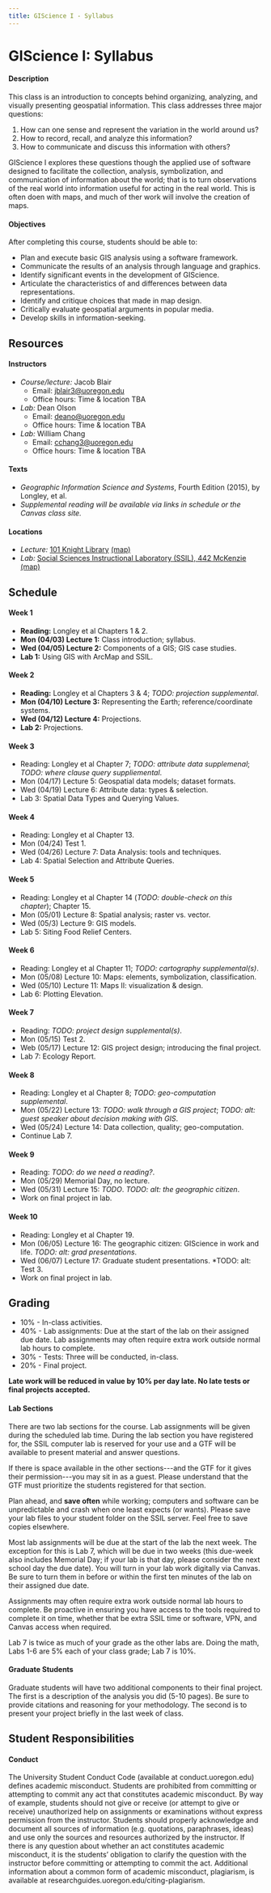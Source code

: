 ```yaml
---
title: GIScience I - Syllabus
---
```

# GIScience I: Syllabus

#### Description

This class is an introduction to concepts behind organizing, analyzing, and visually presenting geospatial information. This class addresses three major questions:
1. How can one sense and represent the variation in the world around us?
2. How to record, recall, and analyze this information?
3. How to communicate and discuss this information with others?

GIScience I explores these questions though the applied use of software designed to facilitate the collection, analysis, symbolization, and communication of information about the world; that is to turn observations of the real world into information useful for acting in the real world. This is often doen with maps, and much of ther work will involve the creation of maps.

#### Objectives

After completing this course, students should be able to:

* Plan and execute basic GIS analysis using a software framework.
* Communicate the results of an analysis through language and graphics.
* Identify significant events in the development of GIScience.
* Articulate the characteristics of and differences between data representations.
* Identify and critique choices that made in map design.
* Critically evaluate geospatial arguments in popular media.
* Develop skills in information-seeking.


## Resources

#### Instructors

* *Course/lecture:* Jacob Blair
    - Email: jblair3@uoregon.edu
    - Office hours: Time & location TBA
* *Lab:* Dean Olson
    - Email: deano@uoregon.edu
    - Office hours: Time & location TBA
* *Lab:* William Chang
    - Email: cchang3@uoregon.edu
    - Office hours: Time & location TBA

#### Texts

* *Geographic Information Science and Systems*, Fourth Edition (2015), by Longley, et al.
* *Supplemental reading will be available via links in schedule or the Canvas class site.*

#### Locations

* *Lecture:* [101 Knight Library](https://library.uoregon.edu/classrooms/101LIB) [(map)](https://map.uoregon.edu/5980f3a0b)
* *Lab:* [Social Sciences Instructional Laboratory (SSIL), 442 McKenzie](https://ssil.uoregon.edu/) [(map)](https://map.uoregon.edu/e11e8713c)


## Schedule

#### Week 1

* **Reading:** Longley et al Chapters 1 & 2.
* **Mon (04/03) Lecture 1:** Class introduction; syllabus.
* **Wed (04/05) Lecture 2:** Components of a GIS; GIS case studies.
* **Lab 1:** Using GIS with ArcMap and SSIL.

#### Week 2

* **Reading:** Longley et al Chapters 3 & 4; *TODO: projection supplemental*.
* **Mon (04/10) Lecture 3:** Representing the Earth; reference/coordinate systems.
* **Wed (04/12) Lecture 4:** Projections.
* **Lab 2:** Projections.

#### Week 3

* Reading: Longley et al Chapter 7; *TODO: attribute data supplemenal*; *TODO: where clause query suppliemental*.
* Mon (04/17) Lecture 5: Geospatial data models; dataset formats.
* Wed (04/19) Lecture 6: Attribute data: types & selection.
* Lab 3: Spatial Data Types and Querying Values.

#### Week 4

* Reading: Longley et al Chapter 13.
* Mon (04/24) Test 1.
* Wed (04/26) Lecture 7: Data Analysis: tools and techniques.
* Lab 4: Spatial Selection and Attribute Queries.

#### Week 5

* Reading: Longley et al Chapter 14 (*TODO: double-check on this chapter*); Chapter 15.
* Mon (05/01) Lecture 8: Spatial analysis; raster vs. vector.
* Wed (05/3) Lecture 9: GIS models.
* Lab 5: Siting Food Relief Centers.

#### Week 6

* Reading: Longley et al Chapter 11; *TODO: cartography supplemental(s)*.
* Mon (05/08) Lecture 10: Maps: elements, symbolization, classification.
* Wed (05/10) Lecture 11: Maps II: visualization & design.
* Lab 6: Plotting Elevation.

#### Week 7

* Reading: *TODO: project design supplemental(s)*.
* Mon (05/15) Test 2.
* Web (05/17) Lecture 12: GIS project design; introducing the final project.
* Lab 7: Ecology Report.

#### Week 8

* Reading: Longley et al Chapter 8; *TODO: geo-computation supplemental*.
* Mon (05/22) Lecture 13: *TODO: walk through a GIS project*; *TODO: alt: guest speaker about decision making with GIS*.
* Wed (05/24) Lecture 14: Data collection, quality; geo-computation.
* Continue Lab 7.

#### Week 9

* Reading: *TODO: do we need a reading?*.
* Mon (05/29) Memorial Day, no lecture.
* Wed (05/31) Lecture 15: *TODO*. *TODO: alt: the geographic citizen*.
* Work on final project in lab.

#### Week 10

* Reading: Longley et al Chapter 19.
* Mon (06/05) Lecture 16: The geographic citizen: GIScience in work and life. *TODO: alt: grad presentations*.
* Wed (06/07) Lecture 17: Graduate student presentations. *TODO: alt: Test 3.
* Work on final project in lab.


## Grading

* 10% - In-class activities.
* 40% - Lab assignments: Due at the start of the lab on their assigned due date. Lab assignments may often require extra work outside normal lab hours to complete.
* 30% - Tests: Three will be conducted, in-class.
* 20% - Final project.

**Late work will be reduced in value by 10% per day late. No late tests or final projects accepted.**

#### Lab Sections

There are two lab sections for the course. Lab assignments will be given during the scheduled lab time. During the lab section you have registered for, the SSIL computer lab is reserved for your use and a GTF will be available to present material and answer questions.

If there is space available in the other sections---and the GTF for it gives their permission---you may sit in as a guest. Please understand that the GTF must prioritize the students registered for that section.

Plan ahead, and **save often** while working; computers and software can be unpredictable and crash when one least expects (or wants). Please save your lab files to your student folder on the SSIL server. Feel free to save copies elsewhere.

Most lab assignments will be due at the start of the lab the next week. The exception for this is Lab 7, which will be due in two weeks (this due-week also includes Memorial Day; if your lab is that day, please consider the next school day the due date). You will turn in your lab work digitally via Canvas. Be sure to turn them in before or within the first ten minutes of the lab on their assigned due date.

Assignments may often require extra work outside normal lab hours to complete. Be proactive in ensuring you have access to the tools required to complete it on time, whether that be extra SSIL time or software, VPN, and Canvas access when required.

Lab 7 is twice as much of your grade as the other labs are. Doing the math, Labs 1-6 are 5% each of your class grade; Lab 7 is 10%.

#### Graduate Students

Graduate students will have two additional components to their final project. The first is a description of the analysis you did (5-10 pages). Be sure to provide citations and reasoning for your methodology. The second is to present your project briefly in the last week of class.


## Student Responsibilities

#### Conduct

The University Student Conduct Code (available at conduct.uoregon.edu) defines academic misconduct. Students are prohibited from committing or attempting to commit any act that constitutes academic misconduct. By way of example, students should not give or receive (or attempt to give or receive) unauthorized help on assignments or examinations without express permission from the instructor. Students should properly acknowledge and document all sources of information (e.g. quotations, paraphrases, ideas) and use only the sources and resources authorized by the instructor. If there is any question about whether an act constitutes academic misconduct, it is the students’ obligation to clarify the question with the instructor before committing or attempting to commit the act. Additional information about a common form of academic misconduct, plagiarism, is available at researchguides.uoregon.edu/citing-plagiarism.  
